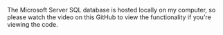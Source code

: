 The Microsoft Server SQL database is hosted locally on my computer, so please watch the video on this GitHub to view the functionality if you're viewing the code.
